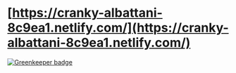 
[https://cranky-albattani-8c9ea1.netlify.com/](https://cranky-albattani-8c9ea1.netlify.com/)
=======

[![Greenkeeper badge](https://badges.greenkeeper.io/hellsan631/auth0.svg)](https://greenkeeper.io/)

